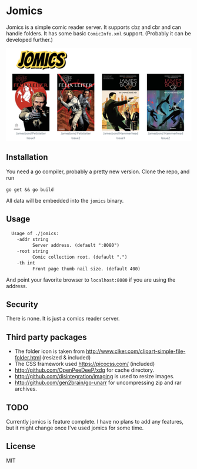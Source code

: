 # Jomics

Jomics is a simple comic reader server. It supports cbz and cbr and can handle folders.
It has some basic `ComicInfo.xml` support. (Probably it can be developed further.)

![jomics](jomics.png "Jomics screenshot")

## Installation

You need a go compiler, probably a pretty new version. Clone the repo, and run

`go get && go build`

All data will be embedded into the `jomics` binary.

## Usage
```
  Usage of ./jomics:
    -addr string
          Server address. (default ":8080")
    -root string
          Comic collection root. (default ".")
    -th int
          Front page thumb nail size. (default 400)
```
And point your favorite browser to `localhost:8080` if you are using the address.

## Security
There is none. It is just a comics reader server.

## Third party packages
 * The folder icon is taken from http://www.clker.com/clipart-simple-file-folder.html (resized & included)
 * The CSS framework used https://picocss.com/ (included)
 * http://github.com/OpenPeeDeeP/xdg for cache directory.
 * http://github.com/disintegration/imaging is used to resize images.
 * http://github.com/gen2brain/go-unarr for uncompressing zip and rar archives.

## TODO
Currently jomics is feature complete. I have no plans to add any features, but it might change once I've used jomics for some time.

## License
MIT

